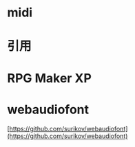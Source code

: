 # midi 
# 引用
# RPG Maker XP
# webaudiofont
[https://github.com/surikov/webaudiofont](https://github.com/surikov/webaudiofont)

